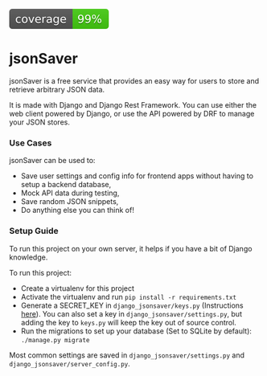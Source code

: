 ![Coverage Badge](/static/img/coverage.svg "Coverage Badge")

# jsonSaver

jsonSaver is a free service that provides an easy way for users to store and retrieve arbitrary JSON data.

It is made with Django and Django Rest Framework. You can use either the web client powered by Django, or use the API powered by DRF to manage your JSON stores.

### Use Cases

jsonSaver can be used to:

*   Save user settings and config info for frontend apps without having to setup a backend database,
*   Mock API data during testing,
*   Save random JSON snippets,
*   Do anything else you can think of!

### Setup Guide

To run this project on your own server, it helps if you have a bit of Django knowledge.

To run this project:

*   Create a virtualenv for this project
*   Activate the virtualenv and run `pip install -r requirements.txt`
*   Generate a SECRET_KEY in `django_jsonsaver/keys.py` (Instructions [here](https://tech.serhatteker.com/post/2020-01/django-create-secret-key/)). You can also set a key in `django_jsonsaver/settings.py`, but adding the key to `keys.py` will keep the key out of source control.
*   Run the migrations to set up your database (Set to SQLite by default): `./manage.py migrate`

Most common settings are saved in `django_jsonsaver/settings.py` and `django_jsonsaver/server_config.py`.
